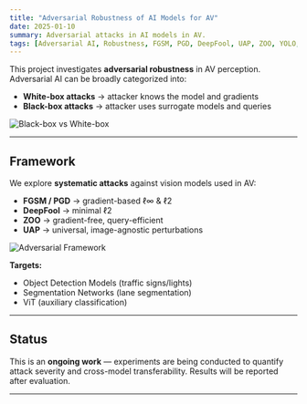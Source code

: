 ```yaml
---
title: "Adversarial Robustness of AI Models for AV"
date: 2025-01-10
summary: Adversarial attacks in AI models in AV.
tags: [Adversarial AI, Robustness, FGSM, PGD, DeepFool, UAP, ZOO, YOLO, UNet, ViT]
---
```


This project investigates **adversarial robustness** in AV perception.  
Adversarial AI can be broadly categorized into:

- **White-box attacks** → attacker knows the model and gradients  
- **Black-box attacks** → attacker uses surrogate models and queries  

![Black-box vs White-box](/uploads/BW.png)

---

## Framework
We explore **systematic attacks** against vision models used in AV:

- **FGSM / PGD** → gradient-based ℓ∞ & ℓ2  
- **DeepFool** → minimal ℓ2  
- **ZOO** → gradient-free, query-efficient  
- **UAP** → universal, image-agnostic perturbations  

![Adversarial Framework](/uploads/Black_n_White.png)

**Targets:**  
- Object Detection Models (traffic signs/lights)  
- Segmentation Networks (lane segmentation)  
- ViT (auxiliary classification)  

---

## Status
This is an **ongoing work** — experiments are being conducted to quantify attack severity and cross-model transferability. Results will be reported after evaluation.

---
